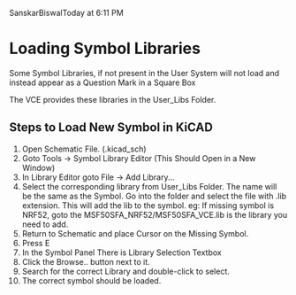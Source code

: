 SanskarBiswalToday at 6:11 PM
# Loading Symbol Libraries

Some Symbol Libraries, if not present in the User System will not load and instead appear as a Question Mark in a Square Box

The VCE provides these libraries in the User_Libs Folder.

## Steps to Load New Symbol in KiCAD

1. Open Schematic File. (.kicad_sch)
2. Goto Tools -> Symbol Library Editor (This Should Open in a New Window)
3. In Library Editor goto File -> Add Library...
4. Select the corresponding library from User_Libs Folder. The name will be the same as the Symbol. Go into the folder and select the file with .lib extension. This will add the lib to the symbol.
eg: If missing symbol is NRF52, goto the MSF50SFA_NRF52/MSF50SFA_VCE.lib is the library you need to add.
5. Return to Schematic and place Cursor on the Missing Symbol.
6. Press E
7. In the Symbol Panel There is Library Selection Textbox
8. Click the Browse.. button next to it.
9. Search for the correct Library and double-click to select.
10. The correct symbol should be loaded.
